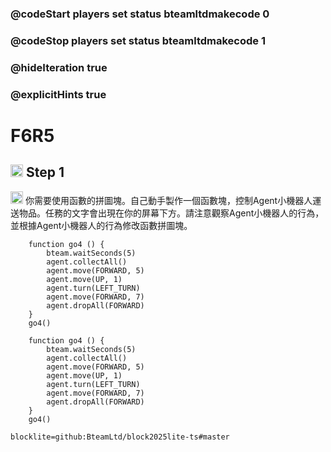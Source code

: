 ### @codeStart players set status bteamltdmakecode 0
### @codeStop players set status bteamltdmakecode 1


### @hideIteration true
### @explicitHints true

# F6R5

## <img src="https://blocklite.20240806.xyz/tw/1/f6r5" width="20" height="20"> Step 1
<img src="https://blocklite.20240806.xyz/tw/1/f6r5" width="20" height="20"> 你需要使用函數的拼圖塊。自己動手製作一個函數塊，控制Agent小機器人運送物品。任務的文字會出現在你的屏幕下方。請注意觀察Agent小機器人的行為，並根據Agent小機器人的行為修改函數拼圖塊。
```ghost
    function go4 () {
        bteam.waitSeconds(5)
        agent.collectAll()
        agent.move(FORWARD, 5)
        agent.move(UP, 1)
        agent.turn(LEFT_TURN)
        agent.move(FORWARD, 7)
        agent.dropAll(FORWARD)
    }
    go4()
```

```template
    function go4 () {
        bteam.waitSeconds(5)
        agent.collectAll()
        agent.move(FORWARD, 5)
        agent.move(UP, 1)
        agent.turn(LEFT_TURN)
        agent.move(FORWARD, 7)
        agent.dropAll(FORWARD)
    }
    go4()
```

```package
blocklite=github:BteamLtd/block2025lite-ts#master
``` 